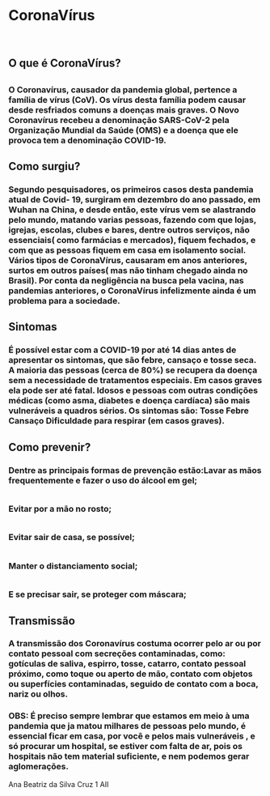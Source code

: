 <!DOCTYPE html>
<html lang="pt- br"/>
<head>
    <meta charset= "UTF-8"/>
    <meta name="viewport" content="width= device- width, inital- scale= 1.0"/> 
    <meta http- equiv ="X-UA-ok ok Compatible" content=" ie- edge"/>
    <br><h1>CoronaVírus</h1></br>
    <h2>O que é CoronaVírus?<h2/>
    <h3>O Coronavírus, causador da pandemia global, pertence a família de vírus (CoV).  Os vírus desta família podem causar desde resfriados comuns a doenças mais graves. O Novo Coronavírus recebeu a denominação SARS-CoV-2 pela Organização Mundial da Saúde (OMS) e a doença que ele provoca tem a denominação COVID-19.</h3>
    <h2> Como surgiu?</h2>
    <h3> Segundo pesquisadores, os primeiros casos desta pandemia atual de Covid- 19, surgiram em dezembro do ano passado, em Wuhan na China, e desde então, este vírus vem se alastrando pelo mundo, matando varias pessoas, fazendo com que lojas, igrejas, escolas, clubes e bares, dentre outros serviços, não essenciais( como farmácias e mercados), fiquem fechados, e com que as pessoas fiquem em casa em isolamento social. Vários tipos de CoronaVírus, causaram em anos anteriores, surtos em outros países( mas não tinham chegado ainda no Brasil). Por conta da negligência na busca pela vacina, nas pandemias anteriores, o CoronaVírus infelizmente ainda é um problema para a sociedade. </h3>
    <h2> Sintomas</h2>
    <h3>É possível estar com a COVID-19 por até 14 dias antes de apresentar os sintomas, que são febre, cansaço e tosse seca. A maioria das pessoas (cerca de 80%) se recupera da doença sem a necessidade de tratamentos especiais. Em casos graves ela pode ser até fatal. Idosos e pessoas com outras condições médicas (como asma, diabetes e doença cardíaca) são mais vulneráveis a quadros sérios.
Os  sintomas são:
Tosse
Febre
Cansaço
Dificuldade para respirar (em casos graves).</h3>   
<h2> Como prevenir?</h2> 
<h3> Dentre as  principais formas de prevenção estão:Lavar as mãos frequentemente e fazer o uso do álcool em gel;

<br>Evitar por a mão no rosto;</br>

<br>Evitar sair de casa, se possível;</br>

<br>Manter o distanciamento social;</br>

<br>E se precisar sair, se proteger com máscara;</br></h3>

<h2> Transmissão</h2>

<h3>A transmissão dos Coronavírus costuma ocorrer pelo ar ou por contato pessoal com secreções contaminadas, como: gotículas de saliva, espirro, tosse, catarro, contato pessoal próximo, como toque ou aperto de mão, contato com objetos ou superfícies contaminadas, seguido de contato com a boca, nariz ou olhos.</h3>


<h3>OBS: É preciso sempre lembrar que estamos em meio à uma pandemia que ja matou milhares de  pessoas pelo mundo, é essencial ficar em casa, por você e pelos mais vulneráveis , e só procurar um hospital, se estiver com falta de ar, pois os hospitais não tem material suficiente, e nem podemos gerar aglomerações.</h3>

Ana Beatriz da Silva Cruz
1 AII

</head>
<body>
    
</body>
</html>
